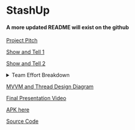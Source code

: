 # StashUp

#### A more updated README will exist on the github

[Project Pitch](https://www.youtube.com/watch?v=kdr1QGdF5wQ&feature=youtu.be)

[Show and Tell 1](https://www.youtube.com/watch?v=kdr1QGdF5wQ&feature=youtu.be)

[Show and Tell 2](https://youtu.be/P-O299EfgAY)

<details>
  <summary>Team Effort Breakdown</summary>
  
  <h3>Scott Luu</h3>
  <pre>
  Brainstormed ideas+tasks and coordinated tasks among members
  Implemented Expenditure page’s design and features,  including:
    Data extraction from Firebase for:
    City & Country’s Avg. Spending
    Determine a city’s High vs. Low Season
  A ListView with a custom BaseAdapter to displays % of transactions’ category
  Utilize Michael’s Country/City Selection dropdown tool to get information of countries and cities for the above methods 

  </pre>
  
  <h3>Tejeshwar Singh Multani</h3>
  <pre>
  Implemented the home page design
  Implemented the transactions list in home page that displays all the transaction data the user has from the Firebase database
  Implementation of total expenditure feature of all transactions
  Made sure that full list of transactions is displayed on home page , thus also included a screen scroller to deliver great usability {this is the same as 2}
  Making sure that all requirements of show and tells, final presentations are met, and what we are presenting corrects depicts our app
  </pre>
  
  <h3>Michael Zhu</h3>
  <pre>
  Core components:
    Created AuthViewModel, AuthViewModelFactory and AuthRepository that interacts with Firebase Authentication to verify/register users
    Currency type changer using a Currency Library
    Extract countries and cities data from a JSON file
    Created Transaction ViewModel, TransactionViewModelFactory, and Transaction Repository with methods to store and retrieve data from Firebase with MVVM architecture
    Custom adapter to display transactions in a RecyclerView
    Custom adapter to display persons in a ListView
  Authentication implementations such as:
    Login and Register functionality
    Forgot Password functionality
    Profile update methods functionality
  Transactions implementations such as:
    Transaction creation
    Transaction list which displays all transactions owned by or shared with the user
    Feature to edit transaction details and save to Firebase
    Feature to fetch transactions with QR codes or by an identifier
  </pre>
  
</details>

[MVVM and Thread Design Diagram](https://docs.google.com/presentation/d/1CjuodK9SNi6eGaUnif9J1mQivT2SN5kppOBAr81Drfg/edit?usp=sharing)

[Final Presentation Video]()

[APK here](https://github.com/m-j-z/StashUp/releases/download/v0.01/StashUp.apk)

[Source Code](https://github.com/m-j-z/StashUp)
